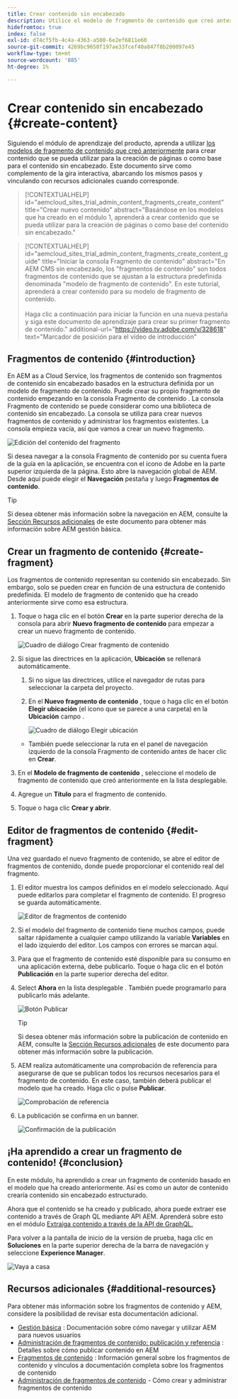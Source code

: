 ```yaml
---
title: Crear contenido sin encabezado
description: Utilice el modelo de fragmento de contenido que creó anteriormente para crear contenido que se pueda usar para la creación de páginas o como base para el contenido sin encabezado.
hidefromtoc: true
index: false
exl-id: d74cf5fb-4c4a-4363-a500-6e2ef6811e60
source-git-commit: 4269bc9650f197ae33fcef40a847f8b200097e45
workflow-type: tm+mt
source-wordcount: '885'
ht-degree: 1%

---
```


# Crear contenido sin encabezado {#create-content}

Siguiendo el módulo de aprendizaje del producto, aprenda a utilizar [los modelos de fragmento de contenido que creó anteriormente](content-structure.md) para crear contenido que se pueda utilizar para la creación de páginas o como base para el contenido sin encabezado. Este documento sirve como complemento de la gira interactiva, abarcando los mismos pasos y vinculando con recursos adicionales cuando corresponde.

>[!CONTEXTUALHELP]
>id="aemcloud_sites_trial_admin_content_fragments_create_content"
>title="Crear nuevo contenido"
>abstract="Basándose en los modelos que ha creado en el módulo 1, aprenderá a crear contenido que se pueda utilizar para la creación de páginas o como base del contenido sin encabezado."

>[!CONTEXTUALHELP]
>id="aemcloud_sites_trial_admin_content_fragments_create_content_guide"
>title="Iniciar la consola Fragmento de contenido"
>abstract="En AEM CMS sin encabezado, los &quot;fragmentos de contenido&quot; son todos fragmentos de contenido que se ajustan a la estructura predefinida denominada &quot;modelo de fragmento de contenido&quot;. En este tutorial, aprenderá a crear contenido para su modelo de fragmento de contenido.<br><br>Haga clic a continuación para iniciar la función en una nueva pestaña y siga este documento de aprendizaje para crear su primer fragmento de contenido."
>additional-url="https://video.tv.adobe.com/v/328618" text="Marcador de posición para el vídeo de introducción"

## Fragmentos de contenido {#introduction}

En AEM as a Cloud Service, los fragmentos de contenido son fragmentos de contenido sin encabezado basados en la estructura definida por un modelo de fragmento de contenido. Puede crear su propio fragmento de contenido empezando en la consola Fragmento de contenido . La consola Fragmento de contenido se puede considerar como una biblioteca de contenido sin encabezado. La consola se utiliza para crear nuevos fragmentos de contenido y administrar los fragmentos existentes. La consola empieza vacía, así que vamos a crear un nuevo fragmento.

![Edición del contenido del fragmento](assets/create-content/content-fragment-console.png)

Si desea navegar a la consola Fragmento de contenido por su cuenta fuera de la guía en la aplicación, se encuentra con el icono de Adobe en la parte superior izquierda de la página. Esto abre la navegación global de AEM. Desde aquí puede elegir el **Navegación** pestaña y luego **Fragmentos de contenido**.

>[!TIP]
>
>Si desea obtener más información sobre la navegación en AEM, consulte la [Sección Recursos adicionales](#additional-resources) de este documento para obtener más información sobre AEM gestión básica.

## Crear un fragmento de contenido {#create-fragment}

Los fragmentos de contenido representan su contenido sin encabezado. Sin embargo, solo se pueden crear en función de una estructura de contenido predefinida. El modelo de fragmento de contenido que ha creado anteriormente sirve como esa estructura.

1. Toque o haga clic en el botón **Crear** en la parte superior derecha de la consola para abrir **Nuevo fragmento de contenido** para empezar a crear un nuevo fragmento de contenido.

   ![Cuadro de diálogo Crear fragmento de contenido](assets/create-content/create-content-fragment.png)

1. Si sigue las directrices en la aplicación, **Ubicación** se rellenará automáticamente.

   1. Si no sigue las directrices, utilice el navegador de rutas para seleccionar la carpeta del proyecto.

   1. En el **Nuevo fragmento de contenido** , toque o haga clic en el botón **Elegir ubicación** (el icono que se parece a una carpeta) en la **Ubicación** campo .

      ![Cuadro de diálogo Elegir ubicación](assets/create-content/choose-location.png)
   * También puede seleccionar la ruta en el panel de navegación izquierdo de la consola Fragmento de contenido antes de hacer clic en **Crear**.


1. En el **Modelo de fragmento de contenido** , seleccione el modelo de fragmento de contenido que creó anteriormente en la lista desplegable.

1. Agregue un **Título** para el fragmento de contenido.

1. Toque o haga clic **Crear y abrir**.

## Editor de fragmentos de contenido {#edit-fragment}

Una vez guardado el nuevo fragmento de contenido, se abre el editor de fragmentos de contenido, donde puede proporcionar el contenido real del fragmento.

1. El editor muestra los campos definidos en el modelo seleccionado. Aquí puede editarlos para completar el fragmento de contenido. El progreso se guarda automáticamente.

   ![Editor de fragmentos de contenido](assets/create-content/content-fragment-editor.png)

1. Si el modelo del fragmento de contenido tiene muchos campos, puede saltar rápidamente a cualquier campo utilizando la variable **Variables** en el lado izquierdo del editor. Los campos con errores se marcan aquí.

1. Para que el fragmento de contenido esté disponible para su consumo en una aplicación externa, debe publicarlo. Toque o haga clic en el botón **Publicación** en la parte superior derecha del editor.

1. Select **Ahora** en la lista desplegable . También puede programarlo para publicarlo más adelante.

   ![Botón Publicar](assets/create-content/publish.png)

   >[!TIP]
   >
   >Si desea obtener más información sobre la publicación de contenido en AEM, consulte la [Sección Recursos adicionales](#additional-resources) de este documento para obtener más información sobre la publicación.

1. AEM realiza automáticamente una comprobación de referencia para asegurarse de que se publican todos los recursos necesarios para el fragmento de contenido. En este caso, también deberá publicar el modelo que ha creado. Haga clic o pulse **Publicar**.

   ![Comprobación de referencia](assets/create-content/references.png)

1. La publicación se confirma en un banner.

   ![Confirmación de la publicación](assets/create-content/publish-confirm.png)

## ¡Ha aprendido a crear un fragmento de contenido! {#conclusion}

En este módulo, ha aprendido a crear un fragmento de contenido basado en el modelo que ha creado anteriormente. Así es como un autor de contenido crearía contenido sin encabezado estructurado.

Ahora que el contenido se ha creado y publicado, ahora puede extraer ese contenido a través de Graph QL mediante API AEM. Aprenderá sobre esto en el módulo [Extraiga contenido a través de la API de GraphQL.](extract-content.md)

Para volver a la pantalla de inicio de la versión de prueba, haga clic en **Soluciones** en la parte superior derecha de la barra de navegación y seleccione **Experience Manager**.

![Vaya a casa](assets/create-content/home.png)

## Recursos adicionales {#additional-resources}

Para obtener más información sobre los fragmentos de contenido y AEM, considere la posibilidad de revisar esta documentación adicional.

* [Gestión básica](/help/sites-cloud/authoring/getting-started/basic-handling.md) : Documentación sobre cómo navegar y utilizar AEM para nuevos usuarios
* [Administración de fragmentos de contenido: publicación y referencia](/help/assets/content-fragments/content-fragments-managing.md#publishing-and-referencing-a-fragment) : Detalles sobre cómo publicar contenido en AEM
* [Fragmentos de contenido](/help/assets/content-fragments/content-fragments.md) : Información general sobre los fragmentos de contenido y vínculos a documentación completa sobre los fragmentos de contenido
* [Administración de fragmentos de contenido](/help/assets/content-fragments/content-fragments-managing.md) - Cómo crear y administrar fragmentos de contenido
